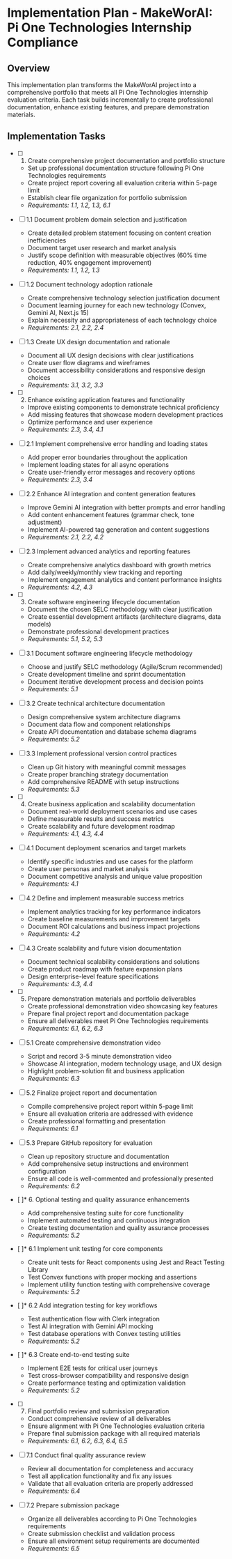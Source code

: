 # Implementation Plan - MakeWorAI: Pi One Technologies Internship Compliance

## Overview

This implementation plan transforms the MakeWorAI project into a comprehensive portfolio that meets all Pi One Technologies internship evaluation criteria. Each task builds incrementally to create professional documentation, enhance existing features, and prepare demonstration materials.

## Implementation Tasks

- [ ] 1. Create comprehensive project documentation and portfolio structure
  - Set up professional documentation structure following Pi One Technologies requirements
  - Create project report covering all evaluation criteria within 5-page limit
  - Establish clear file organization for portfolio submission
  - _Requirements: 1.1, 1.2, 1.3, 6.1_

- [ ] 1.1 Document problem domain selection and justification
  - Create detailed problem statement focusing on content creation inefficiencies
  - Document target user research and market analysis
  - Justify scope definition with measurable objectives (60% time reduction, 40% engagement improvement)
  - _Requirements: 1.1, 1.2, 1.3_

- [ ] 1.2 Document technology adoption rationale
  - Create comprehensive technology selection justification document
  - Document learning journey for each new technology (Convex, Gemini AI, Next.js 15)
  - Explain necessity and appropriateness of each technology choice
  - _Requirements: 2.1, 2.2, 2.4_

- [ ] 1.3 Create UX design documentation and rationale
  - Document all UX design decisions with clear justifications
  - Create user flow diagrams and wireframes
  - Document accessibility considerations and responsive design choices
  - _Requirements: 3.1, 3.2, 3.3_

- [ ] 2. Enhance existing application features and functionality
  - Improve existing components to demonstrate technical proficiency
  - Add missing features that showcase modern development practices
  - Optimize performance and user experience
  - _Requirements: 2.3, 3.4, 4.1_

- [ ] 2.1 Implement comprehensive error handling and loading states
  - Add proper error boundaries throughout the application
  - Implement loading states for all async operations
  - Create user-friendly error messages and recovery options
  - _Requirements: 2.3, 3.4_

- [ ] 2.2 Enhance AI integration and content generation features
  - Improve Gemini AI integration with better prompts and error handling
  - Add content enhancement features (grammar check, tone adjustment)
  - Implement AI-powered tag generation and content suggestions
  - _Requirements: 2.1, 2.2, 4.2_

- [ ] 2.3 Implement advanced analytics and reporting features
  - Create comprehensive analytics dashboard with growth metrics
  - Add daily/weekly/monthly view tracking and reporting
  - Implement engagement analytics and content performance insights
  - _Requirements: 4.2, 4.3_

- [ ] 3. Create software engineering lifecycle documentation
  - Document the chosen SELC methodology with clear justification
  - Create essential development artifacts (architecture diagrams, data models)
  - Demonstrate professional development practices
  - _Requirements: 5.1, 5.2, 5.3_

- [ ] 3.1 Document software engineering lifecycle methodology
  - Choose and justify SELC methodology (Agile/Scrum recommended)
  - Create development timeline and sprint documentation
  - Document iterative development process and decision points
  - _Requirements: 5.1_

- [ ] 3.2 Create technical architecture documentation
  - Design comprehensive system architecture diagrams
  - Document data flow and component relationships
  - Create API documentation and database schema diagrams
  - _Requirements: 5.2_

- [ ] 3.3 Implement professional version control practices
  - Clean up Git history with meaningful commit messages
  - Create proper branching strategy documentation
  - Add comprehensive README with setup instructions
  - _Requirements: 5.3_

- [ ] 4. Create business application and scalability documentation
  - Document real-world deployment scenarios and use cases
  - Define measurable results and success metrics
  - Create scalability and future development roadmap
  - _Requirements: 4.1, 4.3, 4.4_

- [ ] 4.1 Document deployment scenarios and target markets
  - Identify specific industries and use cases for the platform
  - Create user personas and market analysis
  - Document competitive analysis and unique value proposition
  - _Requirements: 4.1_

- [ ] 4.2 Define and implement measurable success metrics
  - Implement analytics tracking for key performance indicators
  - Create baseline measurements and improvement targets
  - Document ROI calculations and business impact projections
  - _Requirements: 4.2_

- [ ] 4.3 Create scalability and future vision documentation
  - Document technical scalability considerations and solutions
  - Create product roadmap with feature expansion plans
  - Design enterprise-level feature specifications
  - _Requirements: 4.3, 4.4_

- [ ] 5. Prepare demonstration materials and portfolio deliverables
  - Create professional demonstration video showcasing key features
  - Prepare final project report and documentation package
  - Ensure all deliverables meet Pi One Technologies requirements
  - _Requirements: 6.1, 6.2, 6.3_

- [ ] 5.1 Create comprehensive demonstration video
  - Script and record 3-5 minute demonstration video
  - Showcase AI integration, modern technology usage, and UX design
  - Highlight problem-solution fit and business application
  - _Requirements: 6.3_

- [ ] 5.2 Finalize project report and documentation
  - Compile comprehensive project report within 5-page limit
  - Ensure all evaluation criteria are addressed with evidence
  - Create professional formatting and presentation
  - _Requirements: 6.1_

- [ ] 5.3 Prepare GitHub repository for evaluation
  - Clean up repository structure and documentation
  - Add comprehensive setup instructions and environment configuration
  - Ensure all code is well-commented and professionally presented
  - _Requirements: 6.2_

- [ ]* 6. Optional testing and quality assurance enhancements
  - Add comprehensive testing suite for core functionality
  - Implement automated testing and continuous integration
  - Create testing documentation and quality assurance processes
  - _Requirements: 5.2_

- [ ]* 6.1 Implement unit testing for core components
  - Create unit tests for React components using Jest and React Testing Library
  - Test Convex functions with proper mocking and assertions
  - Implement utility function testing with comprehensive coverage
  - _Requirements: 5.2_

- [ ]* 6.2 Add integration testing for key workflows
  - Test authentication flow with Clerk integration
  - Test AI integration with Gemini API mocking
  - Test database operations with Convex testing utilities
  - _Requirements: 5.2_

- [ ]* 6.3 Create end-to-end testing suite
  - Implement E2E tests for critical user journeys
  - Test cross-browser compatibility and responsive design
  - Create performance testing and optimization validation
  - _Requirements: 5.2_

- [ ] 7. Final portfolio review and submission preparation
  - Conduct comprehensive review of all deliverables
  - Ensure alignment with Pi One Technologies evaluation criteria
  - Prepare final submission package with all required materials
  - _Requirements: 6.1, 6.2, 6.3, 6.4, 6.5_

- [ ] 7.1 Conduct final quality assurance review
  - Review all documentation for completeness and accuracy
  - Test all application functionality and fix any issues
  - Validate that all evaluation criteria are properly addressed
  - _Requirements: 6.4_

- [ ] 7.2 Prepare submission package
  - Organize all deliverables according to Pi One Technologies requirements
  - Create submission checklist and validation process
  - Ensure all environment setup requirements are documented
  - _Requirements: 6.5_